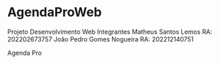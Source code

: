 # AgendaProWeb


Projeto Desenvolvimento Web
Integrantes
Matheus Santos Lemos RA: 202202673757
João Pedro Gomes Nogueira RA: 202212140751

Agenda Pro
